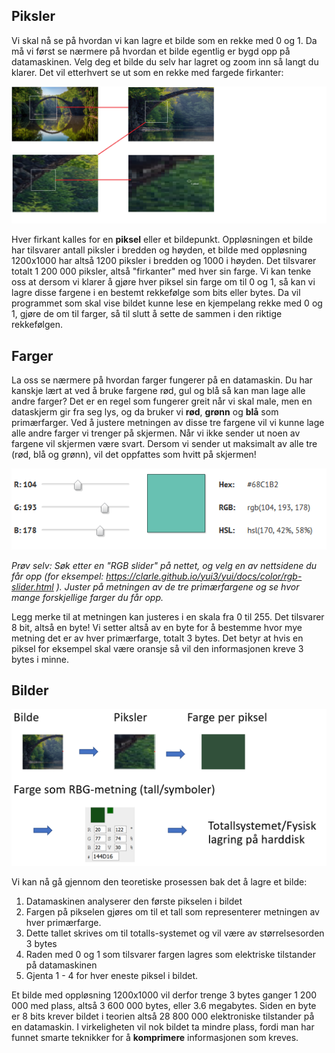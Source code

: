 ## Piksler

Vi skal nå se på hvordan vi kan lagre et bilde som en rekke med 0 og 1. Da må vi først se nærmere på hvordan et bilde egentlig er bygd opp på datamaskinen. Velg deg et bilde du selv har lagret og zoom inn så langt du klarer. Det vil etterhvert se ut som en rekke med fargede firkanter:

![Fra bilde til piksel](./piksel.png)

Hver firkant kalles for en **piksel** eller et bildepunkt. Oppløsningen et bilde har tilsvarer antall piksler i bredden og høyden, et bilde med oppløsning 1200x1000 har altså 1200 piksler i bredden og 1000 i høyden. Det tilsvarer totalt 1 200 000 piksler, altså "firkanter" med hver sin farge. Vi kan tenke oss at dersom vi klarer å gjøre hver piksel sin farge om til 0 og 1, så kan vi lagre disse fargene i en bestemt rekkefølge som bits eller bytes. Da vil programmet som skal vise bildet kunne lese en kjempelang rekke med 0 og 1, gjøre de om til farger, så til slutt å sette de sammen i den riktige rekkefølgen. 

## Farger

La oss se nærmere på hvordan farger fungerer på en datamaskin. Du har kanskje lært at ved å bruke fargene rød, gul og blå så kan man lage alle andre farger? Det er en regel som fungerer greit når vi skal male, men en dataskjerm gir fra seg lys, og da bruker vi **rød**, **grønn** og **blå** som primærfarger. Ved å justere metningen av disse tre fargene vil vi kunne lage alle andre farger vi trenger på skjermen. Når vi ikke sender ut noen av fargene vil skjermen være svart. Dersom vi sender ut maksimalt av alle tre (rød, blå og grønn),  vil det oppfattes som hvitt på skjermen! 

![RBG slider](./rbgslider.png)

*Prøv selv: Søk etter en "RGB slider" på nettet, og velg en av nettsidene du får opp (for eksempel: https://clarle.github.io/yui3/yui/docs/color/rgb-slider.html ). Juster på metningen av de tre primærfargene og se hvor mange forskjellige farger du får opp.*

Legg merke til at metningen kan justeres i en skala fra 0 til 255. Det tilsvarer 8 bit, altså en byte! Vi setter altså av en byte for å bestemme hvor mye metning det er av hver primærfarge, totalt 3 bytes. Det betyr at hvis en piksel for eksempel skal være oransje så vil den informasjonen kreve 3 bytes i minne.

## Bilder

![lagring av bilde](./frabildetillagring.png)


Vi kan nå gå gjennom den teoretiske prosessen bak det å lagre et bilde: 

1. Datamaskinen analyserer den første pikselen i bildet
2. Fargen på pikselen gjøres om til et tall som representerer metningen av hver primærfarge. 
3. Dette tallet skrives om til totalls-systemet og vil være av størrelsesorden 3 bytes
4. Raden med 0 og 1 som tilsvarer fargen lagres som elektriske tilstander på datamaskinen
5. Gjenta 1 - 4 for hver eneste piksel i bildet.

Et bilde med oppløsning 1200x1000 vil derfor trenge 3 bytes ganger 1 200 000 med plass, altså 3 600 000 bytes, eller 3.6 megabytes. Siden en byte er 8 bits krever bildet i teorien altså 28 800 000 elektroniske tilstander på en datamaskin. I virkeligheten vil nok bildet ta mindre plass, fordi man har funnet smarte teknikker for å **komprimere** informasjonen som kreves.
